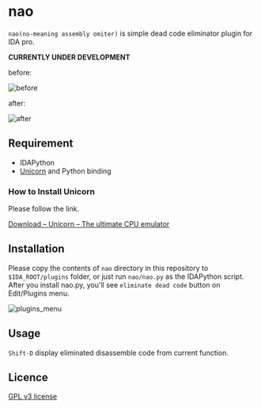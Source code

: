 # nao
```nao(no-meaning assembly omiter)``` is simple dead code eliminator plugin for IDA pro.

**CURRENTLY UNDER DEVELOPMENT**

before:

![before](./screenshots/before.png)

after:

![after](./screenshots/after.png)


## Requirement
- IDAPython
- [Unicorn](http://www.unicorn-engine.org/) and Python binding

### How to Install Unicorn
Please follow the link.

[Download – Unicorn – The ultimate CPU emulator](http://www.unicorn-engine.org/download/)

## Installation
Please copy the contents of ```nao``` directory in this repository to ```$IDA_ROOT/plugins``` folder, or just run ```nao/nao.py``` as the IDAPython script.
After you install nao.py, you'll see ```eliminate dead code``` button on Edit/Plugins menu.

![plugins_menu](./screenshots/plugins_menu.png)

## Usage
```Shift-D``` display eliminated disassemble code from current function.

## Licence
[GPL v3 license](LICENCE)
